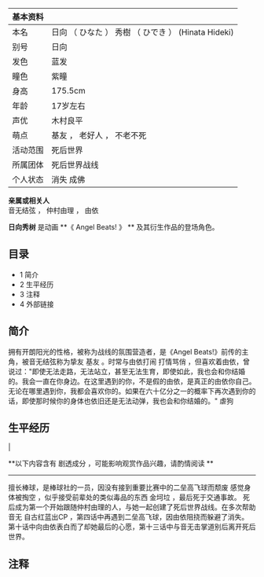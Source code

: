 |  **基本资料**  ||
|---|---|
|本名  |  日向  （  ひなた  ）  秀樹  （  ひでき  ）  (Hinata Hideki)   |
|别号  |  日向   |
|发色  |  蓝发   |
|瞳色  |  紫瞳   |
|身高  |  175.5cm   |
|年龄  |  17岁左右   |
|声优  |  木村良平   |
|萌点  |  基友  ，  老好人  ，  不老不死   |
|活动范围  |  死后世界   |
|所属团体  |  死后世界战线   |
|个人状态  |  消失  成佛   |
**亲属或相关人**  
音无结弦  ，  仲村由理  ，  由依  
  
**日向秀树** 是动画 **《 Angel Beats!  》 ** 及其衍生作品的登场角色。

##  目录

  * 1  简介 
  * 2  生平经历 
  * 3  注释 
  * 4  外部链接 

##  简介

拥有开朗阳光的性格，被称为战线的氛围营造者，是《Angel Beats!》前传的主角，被音无结弦称为挚友  基友  。时常与由依打闹  打情骂俏
，但喜欢着由依，曾说过："即使无法走路，无法站立，甚至无法生育，即使如此，我也会和你结婚的。我会一直在你身边。在这里遇到的你，不是假的由依，是真正的由依你自己。无论在哪里遇到你，我都会喜欢你的。如果在六十亿分之一的概率下再次遇到你的话，即使那时候你的身体也依旧还是无法动弹，我也会和你结婚的。"
虐狗

##  生平经历

|

**以下内容含有 剧透成分  ，可能影响观赏作品兴趣，请酌情阅读 **  
  
---  
擅长棒球，是棒球社的一员，因没有接到重要比赛中的二垒高飞球而颓废  感觉身体被掏空  ，似乎接受前辈处的类似毒品的东西  金坷垃  ，最后死于交通事故。
死后成为第一个开始跟随仲村由理的人，与她一起创建了死后世界战线。在多次帮助音无  自古红蓝出CP  ，第四话中再遇到二垒高飞球，因由依阻挠而躲避了消失。
第十话中向由依表白而了却她最后的心愿，第十三话中与音无击掌道别后离开死后世界。 </br>  
  
##  注释